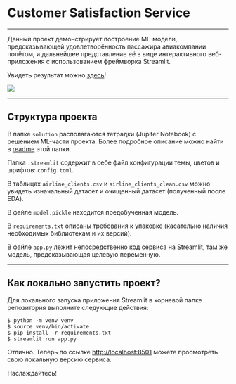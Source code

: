 # Customer Satisfaction Service

---

Данный проект демонстрирует построение ML-модели, предсказывающей удовлетворённость пассажира авиакомпании полётом, и дальнейшее представление её в виде интерактивного веб-приложения с использованием фреймворка Streamlit.

Увидеть результат можно [здесь](https://airline-client-satisfaction.streamlit.app/)!

![](https://gifyu.com/image/SQGzg.gif)

---

## Структура проекта 

В папке `solution` располагаются тетрадки (Jupiter Notebook) с решением ML-части проекта. Более подробное описание можно найти в [readme](https://github.com/kamilarakhimova/customer-satisfaction-service/tree/main/solution/readme.md) этой папки.

Папка `.streamlit` содержит в себе файл конфигурации темы, цветов и шрифтов: `config.toml`.

В таблицах `airline_clients.csv` и `airline_clients_clean.csv` можно увидеть изначальный датасет и очищенный датасет (полученный после EDA).

В файле `model.pickle` находится предобученная модель.

В `requirements.txt` описаны требования к упаковке (касательно наличия необходимых библиотекам и их версий).

В файле `app.py` лежит непосредственно код сервиса на Streamlit, там же модель, предсказывающая целевую переменную.

---

## Как локально запустить проект?

Для локального запуска приложения Streamlit в корневой папке репозитория выполните следующие действия:

```
$ python -m venv venv
$ source venv/bin/activate
$ pip install -r requirements.txt
$ streamlit run app.py
```

Отлично. Теперь по ссылке [http://localhost:8501](http://localhost:8501) можете просмотреть свою локальную версию сервиса.

Наслаждайтесь!
